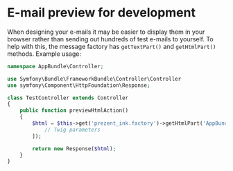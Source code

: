 E-mail preview for development
==============================

When designing your e-mails it may be easier to display them in your browser rather
than sending out hundreds of test e-mails to yourself. To help with this, the message
factory has `getTextPart()` and `getHtmlPart()` methods. Example usage:


```php
namespace AppBundle\Controller;

use Symfony\Bundle\FrameworkBundle\Controller\Controller
use symfony\Component\HttpFoundation\Response;

class TestController extends Controller
{
    public function previewHtmlAction()
    {
        $html = $this->get('prezent_ink.factory')->getHtmlPart('AppBundle:Mail:hello.eml.twig', [
            // Twig parameters
        ]);

        return new Response($html);
    }
}
```
